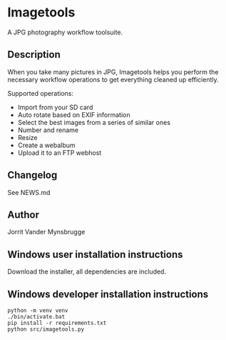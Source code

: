 # Imagetools
A JPG photography workflow toolsuite.

## Description
When you take many pictures in JPG, Imagetools helps you perform the necessary workflow operations to get everything cleaned up efficiently. 

Supported operations:

* Import from your SD card
* Auto rotate based on EXIF information
* Select the best images from a series of similar ones
* Number and rename
* Resize
* Create a webalbum
* Upload it to an FTP webhost

## Changelog
See NEWS.md

## Author
Jorrit Vander Mynsbrugge

## Windows user installation instructions
Download the installer, all dependencies are included.

## Windows developer installation instructions
```
python -m venv venv
./bin/activate.bat
pip install -r requirements.txt
python src/imagetools.py 
```
